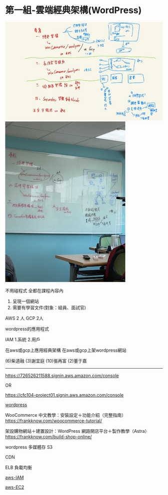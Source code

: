 # 第一組-雲端經典架構(WordPress)

![各組專題架構.jpg](./assets/fig/各組專題架構.jpg)
![白板.jpg](./assets/fig/白板.jpg)

不用碰程式
全都在課程內容內
1. 呈現一個網站
2. 需要有學習文件(對象：組員、面試官)

AWS 2 人
GCP 2人

wordpress的應用程式

IAM 1.系統 2.用戶

在aws或gcp上應用經典架構
在aws或gcp上架wordpress網站



(6)柴道融
(3)謝宜庭
(10)張再富
(2)董于嘉



-----


<https://726526211588.signin.aws.amazon.com/console>

OR

<https://cfc104-project01.signin.aws.amazon.com/console>




[wordpress](./assets/wordpress)

WooCommerce 中文教學：安裝設定＋功能介紹（完整指南）
https://frankknow.com/woocommerce-tutorial/

架設購物網站＋建置設計：WordPress 網路開店平台＋製作教學（Astra）
https://frankknow.com/build-shop-online/


wordpress 多媒體存 S3

CDN

ELB 負載均衡




[aws-IAM](./assets/aws-IAM.md)

[aws-EC2](./assets/aws-EC2.md)
































































